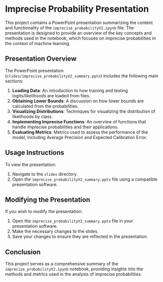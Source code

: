 # Imprecise Probability Presentation

This project contains a PowerPoint presentation summarizing the content and functionality of the `imprecise_probabilityV2.ipynb` file. The presentation is designed to provide an overview of the key concepts and methods used in the notebook, which focuses on imprecise probabilities in the context of machine learning.

## Presentation Overview

The PowerPoint presentation (`slides/imprecise_probabilityV2_summary.pptx`) includes the following main sections:

1. **Loading Data**: An introduction to how training and testing logits/likelihoods are loaded from files.
2. **Obtaining Lower Bounds**: A discussion on how lower bounds are calculated from the probabilities.
3. **Visualizing Distributions**: Techniques for visualizing the distribution of likelihoods by class.
4. **Implementing Imprecise Functions**: An overview of functions that handle imprecise probabilities and their applications.
5. **Evaluating Metrics**: Metrics used to assess the performance of the model, including Average Precision and Expected Calibration Error.

## Usage Instructions

To view the presentation:

1. Navigate to the `slides` directory.
2. Open the `imprecise_probabilityV2_summary.pptx` file using a compatible presentation software.

## Modifying the Presentation

If you wish to modify the presentation:

1. Open the `imprecise_probabilityV2_summary.pptx` file in your presentation software.
2. Make the necessary changes to the slides.
3. Save your changes to ensure they are reflected in the presentation.

## Conclusion

This project serves as a comprehensive summary of the `imprecise_probabilityV2.ipynb` notebook, providing insights into the methods and metrics used in the analysis of imprecise probabilities.